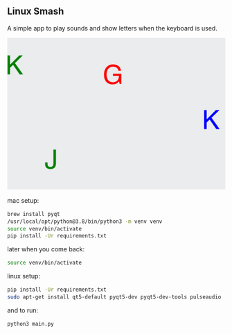 ## Linux Smash

A simple app to play sounds and show letters when the keyboard is used.

![screenshot](https://raw.githubusercontent.com/ewalk153/linux_smash/master/screenshot.png)

mac setup:
```bash
brew install pyqt
/usr/local/opt/python@3.8/bin/python3 -m venv venv
source venv/bin/activate
pip install -Ur requirements.txt
```

later when you come back:
```bash
source venv/bin/activate
```
linux setup:
```bash
pip install -Ur requirements.txt
sudo apt-get install qt5-default pyqt5-dev pyqt5-dev-tools pulseaudio
```

and to run:
```bash
python3 main.py
```

